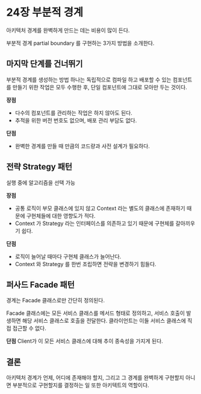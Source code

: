 # 24장 부분적 경계

아키텍처 경계를 완벽하게 만드는 데는 비용이 많이 든다.

부분적 경계 partial boundary 를 구현하는 3가지 방법을 소개한다.

## 마지막 단계를 건너뛰기

부분적 경계를 생성하는 방법 하나는 독립적으로 컴파일 하고 배포할 수 있는 컴포넌트를 만들기 위한 작업은 모두 수행한 후, 단일 컴포넌트에 그대로 모아만 두는 것이다.

**장점**
- 다수의 컴포넌트를 관리하는 작업은 하지 않아도 된다.
- 추적을 위한 버전 번호도 없으며, 배포 관리 부담도 없다.

**단점**
- 완벽한 경계를 만들 때 만큼의 코드량과 사전 설계가 필요하다.

## 전략 Strategy 패턴

실행 중에 알고리즘을 선택 가능

**장점**
- 공통 로직이 부모 클래스에 있지 않고 Context 라는 별도의 클래스에 존재하기 때문에 구현체들에 대한 영향도가 적다.
- Context 가 Strategy 라는 인터페이스를 의존하고 있기 때문에 구현체를 갈아끼우기 쉽다.

**단점**
- 로직이 늘어날 때마다 구현체 클래스가 늘어난다.
- Context 와 Strategy 를 한번 조립하면 전략을 변경하기 힘들다.

## 퍼사드 Facade 패턴

경계는 Facade 클래스로만 간단히 정의된다.

Facade 클래스에는 모든 서비스 클래스를 메서드 형태로 정의하고, 서비스 호출이 발생하면 해당 서비스 클래스로 호출을 전달한다. 클라이언트는 이들 서비스 클래스에 직접 접근할 수 없다.

**단점**
Client가 이 모든 서비스 클래스에 대해 추이 종속성을 가지게 된다.

## 결론

아키텍처 경계가 언제, 어디에 존재해야 할지, 그리고 그 경계를 완벽하게 구현할지 아니면 부분적으로 구현할지를 결정하는 일 또한 아키텍트의 역할이다.
